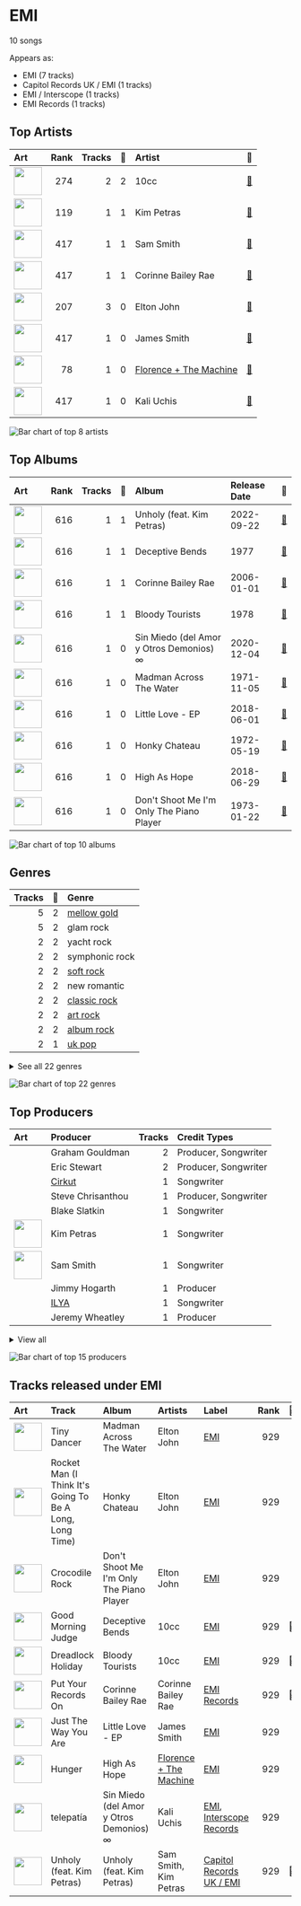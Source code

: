 # EMI

10 songs

Appears as:
- EMI (7 tracks)
- Capitol Records UK / EMI (1 tracks)
- EMI / Interscope (1 tracks)
- EMI Records (1 tracks)

## Top Artists

| Art | Rank | Tracks | 💚 | Artist | 🔗 |
|:---|---:|---:|---:|:---|:---|
| <img src="https://i.scdn.co/image/bd85e05d8bb8ad24515a232174cbe20925048566" alt="" width="50" /> | 274 | 2 | 2 | 10cc | [🔗](https://open.spotify.com/artist/6i6WlGzQtXtz7GcC5H5st5) |
| <img src="https://i.scdn.co/image/ab6761610000e5eb05859a430915d19cd6e67bbb" alt="" width="50" /> | 119 | 1 | 1 | Kim Petras | [🔗](https://open.spotify.com/artist/3Xt3RrJMFv5SZkCfUE8C1J) |
| <img src="https://i.scdn.co/image/ab6761610000e5ebf057d1dce23e7f4d5d0f32e5" alt="" width="50" /> | 417 | 1 | 1 | Sam Smith | [🔗](https://open.spotify.com/artist/2wY79sveU1sp5g7SokKOiI) |
| <img src="https://i.scdn.co/image/ab6761610000e5ebdcb57d08016c41fca3e221ab" alt="" width="50" /> | 417 | 1 | 1 | Corinne Bailey Rae | [🔗](https://open.spotify.com/artist/29WzbAQtDnBJF09es0uddn) |
| <img src="https://i.scdn.co/image/ab6761610000e5eb0a7388b95df960b5c0da8970" alt="" width="50" /> | 207 | 3 | 0 | Elton John | [🔗](https://open.spotify.com/artist/3PhoLpVuITZKcymswpck5b) |
| <img src="https://i.scdn.co/image/ab6761610000e5eb0eb199f850e9a7b9f38d0ef8" alt="" width="50" /> | 417 | 1 | 0 | James Smith | [🔗](https://open.spotify.com/artist/543ccHFPnZfJMD8tRGPtu7) |
| <img src="https://i.scdn.co/image/ab6761610000e5ebe3c37f869b830d1cf1ec829a" alt="" width="50" /> | 78 | 1 | 0 | [Florence + The Machine](../../artists/florence_+_the_machine/overview.md) | [🔗](https://open.spotify.com/artist/1moxjboGR7GNWYIMWsRjgG) |
| <img src="https://i.scdn.co/image/ab6761610000e5eb51dfdac248da65a860963b68" alt="" width="50" /> | 417 | 1 | 0 | Kali Uchis | [🔗](https://open.spotify.com/artist/1U1el3k54VvEUzo3ybLPlM) |

![Bar chart of top 8 artists](../../images/labels/emi/artists.png)

## Top Albums

| Art | Rank | Tracks | 💚 | Album | Release Date | 🔗 |
|:---|---:|---:|---:|:---|:---|:---|
| <img src="https://i.scdn.co/image/ab67616d0000b273a935e4689f15953311772cc4" alt="" width="50" /> | 616 | 1 | 1 | Unholy (feat. Kim Petras) | 2022-09-22 | [🔗](https://open.spotify.com/album/0gX9tkL5njRax8ymWcXARi) |
| <img src="https://i.scdn.co/image/ab67616d0000b273f93159d78849714fcf118bb3" alt="" width="50" /> | 616 | 1 | 1 | Deceptive Bends | 1977 | [🔗](https://open.spotify.com/album/6D3RQD5AQZ4P2aDzsZmBI4) |
| <img src="https://i.scdn.co/image/ab67616d0000b2731ec9b096319afbcc2dca6879" alt="" width="50" /> | 616 | 1 | 1 | Corinne Bailey Rae | 2006-01-01 | [🔗](https://open.spotify.com/album/141Mp3P2VKHQMhtkW1DyQg) |
| <img src="https://i.scdn.co/image/ab67616d0000b27364c6ef51927c575ed9f464cf" alt="" width="50" /> | 616 | 1 | 1 | Bloody Tourists | 1978 | [🔗](https://open.spotify.com/album/3MecVG0PeBObAhjwEAczFG) |
| <img src="https://i.scdn.co/image/ab67616d0000b273044a5466dac00f7b3c570b99" alt="" width="50" /> | 616 | 1 | 0 | Sin Miedo (del Amor y Otros Demonios) ∞ | 2020-12-04 | [🔗](https://open.spotify.com/album/00wSTrFxoSzA7eeS1UxHgd) |
| <img src="https://i.scdn.co/image/ab67616d0000b273d03ab2da904d8251a87bbc31" alt="" width="50" /> | 616 | 1 | 0 | Madman Across The Water | 1971-11-05 | [🔗](https://open.spotify.com/album/2OZbaW9tgO62ndm375lFZr) |
| <img src="https://i.scdn.co/image/ab67616d0000b2739f48d446654c7b8b9b7bc58b" alt="" width="50" /> | 616 | 1 | 0 | Little Love - EP | 2018-06-01 | [🔗](https://open.spotify.com/album/2PLM1yTphJeFZg01Xiaumc) |
| <img src="https://i.scdn.co/image/ab67616d0000b2733009007708ab5134936a58b3" alt="" width="50" /> | 616 | 1 | 0 | Honky Chateau | 1972-05-19 | [🔗](https://open.spotify.com/album/2ei2X6ghPnw7YRwQtAH075) |
| <img src="https://i.scdn.co/image/ab67616d0000b273d36d0f06096fa07f18b8e8a2" alt="" width="50" /> | 616 | 1 | 0 | High As Hope | 2018-06-29 | [🔗](https://open.spotify.com/album/0pKZJj9GzcKPCS8r4IaksA) |
| <img src="https://i.scdn.co/image/ab67616d0000b273f67fbf0d465cca2b3e25af96" alt="" width="50" /> | 616 | 1 | 0 | Don't Shoot Me I'm Only The Piano Player | 1973-01-22 | [🔗](https://open.spotify.com/album/1reJ8DttK5EGwdyf7y9FBR) |

![Bar chart of top 10 albums](../../images/labels/emi/albums.png)

## Genres

| Tracks | 💚 | Genre |
|---:|---:|:---|
| 5 | 2 | [mellow gold](../../genres/mellow_gold/overview.md) |
| 5 | 2 | glam rock |
| 2 | 2 | yacht rock |
| 2 | 2 | symphonic rock |
| 2 | 2 | [soft rock](../../genres/soft_rock/overview.md) |
| 2 | 2 | new romantic |
| 2 | 2 | [classic rock](../../genres/classic_rock/overview.md) |
| 2 | 2 | [art rock](../../genres/art_rock/overview.md) |
| 2 | 2 | [album rock](../../genres/album_rock/overview.md) |
| 2 | 1 | [uk pop](../../genres/uk_pop/overview.md) |


<details>
<summary>See all 22 genres</summary>

| Tracks | 💚 | Genre |
|---:|---:|:---|
| 1 | 1 | [soul](../../genres/soul/overview.md) |
| 1 | 1 | pop soul |
| 1 | 1 | [pop](../../genres/pop/overview.md) |
| 1 | 1 | neo soul |
| 1 | 1 | british soul |
| 3 | 0 | [rock](../../genres/rock/overview.md) |
| 3 | 0 | [piano rock](../../genres/piano_rock/overview.md) |
| 1 | 0 | [uk alternative pop](../../genres/uk_alternative_pop/overview.md) |
| 1 | 0 | [neo mellow](../../genres/neo_mellow/overview.md) |
| 1 | 0 | [modern rock](../../genres/modern_rock/overview.md) |
| 1 | 0 | colombian pop |
| 1 | 0 | baroque pop |

</details>


![Bar chart of top 22 genres](../../images/labels/emi/genres.png)

## Top Producers

| Art | Producer | Tracks | Credit Types |
|:---|:---|---:|:---|
| | Graham Gouldman | 2 | Producer, Songwriter |
| | Eric Stewart | 2 | Producer, Songwriter |
| | [Cirkut](../../producers/cirkut/overview.md) | 1 | Songwriter |
| | Steve Chrisanthou | 1 | Producer, Songwriter |
| | Blake Slatkin | 1 | Songwriter |
| <img src="https://i.scdn.co/image/ab6761610000e5eb05859a430915d19cd6e67bbb" alt="" width="50" /> | Kim Petras | 1 | Songwriter |
| <img src="https://i.scdn.co/image/ab6761610000e5ebf057d1dce23e7f4d5d0f32e5" alt="" width="50" /> | Sam Smith | 1 | Songwriter |
| | Jimmy Hogarth | 1 | Producer |
| | [ILYA](../../producers/ilya/overview.md) | 1 | Songwriter |
| | Jeremy Wheatley | 1 | Producer |


<details>
<summary>View all</summary>

| Art | Producer | Tracks | Credit Types |
|:---|:---|---:|:---|
| | Jimmy Napes | 1 | Songwriter |
| <img src="https://i.scdn.co/image/ab6761610000e5ebdcb57d08016c41fca3e221ab" alt="" width="50" /> | Corinne Bailey Rae | 1 | Songwriter |
| | Omer Fedi | 1 | Songwriter |
| | John Beck | 1 | Songwriter |
| <img src="https://i.scdn.co/image/bd85e05d8bb8ad24515a232174cbe20925048566" alt="" width="50" /> | 10cc | 1 | Producer |

</details>


![Bar chart of top 15 producers](../../images/labels/emi/producers.png)
## Tracks released under EMI

| Art | Track | Album | Artists | Label | Rank | 💚 | 🔗 |
|:---|:---|:---|:---|:---|---:|:---|:---|
| <img src="https://i.scdn.co/image/ab67616d0000b273d03ab2da904d8251a87bbc31" alt="" width="50" /> | Tiny Dancer | Madman Across The Water | Elton John | [EMI](.) | 929 | | [🔗](https://open.spotify.com/track/2TVxnKdb3tqe1nhQWwwZCO) |
| <img src="https://i.scdn.co/image/ab67616d0000b2733009007708ab5134936a58b3" alt="" width="50" /> | Rocket Man (I Think It's Going To Be A Long, Long Time) | Honky Chateau | Elton John | [EMI](.) | 929 | | [🔗](https://open.spotify.com/track/3gdewACMIVMEWVbyb8O9sY) |
| <img src="https://i.scdn.co/image/ab67616d0000b273f67fbf0d465cca2b3e25af96" alt="" width="50" /> | Crocodile Rock | Don't Shoot Me I'm Only The Piano Player | Elton John | [EMI](.) | 929 | | [🔗](https://open.spotify.com/track/6WCeFNVAXUtNczb7lqLiZU) |
| <img src="https://i.scdn.co/image/ab67616d0000b273f93159d78849714fcf118bb3" alt="" width="50" /> | Good Morning Judge | Deceptive Bends | 10cc | [EMI](.) | 929 | 💚 | [🔗](https://open.spotify.com/track/1fMGRxKRtIKNyaMMGrzInM) |
| <img src="https://i.scdn.co/image/ab67616d0000b27364c6ef51927c575ed9f464cf" alt="" width="50" /> | Dreadlock Holiday | Bloody Tourists | 10cc | [EMI](.) | 929 | 💚 | [🔗](https://open.spotify.com/track/1LOZMYF5s8qhW7Rv4w2gun) |
| <img src="https://i.scdn.co/image/ab67616d0000b2731ec9b096319afbcc2dca6879" alt="" width="50" /> | Put Your Records On | Corinne Bailey Rae | Corinne Bailey Rae | [EMI Records](.) | 929 | 💚 | [🔗](https://open.spotify.com/track/2nGFzvICaeEWjIrBrL2RAx) |
| <img src="https://i.scdn.co/image/ab67616d0000b2739f48d446654c7b8b9b7bc58b" alt="" width="50" /> | Just The Way You Are | Little Love - EP | James Smith | [EMI](.) | 929 | | [🔗](https://open.spotify.com/track/1YwbObIsxLhBTjSI5lwJz6) |
| <img src="https://i.scdn.co/image/ab67616d0000b273d36d0f06096fa07f18b8e8a2" alt="" width="50" /> | Hunger | High As Hope | [Florence + The Machine](../../artists/florence_+_the_machine/overview.md) | [EMI](.) | 929 | | [🔗](https://open.spotify.com/track/6Ju28M6P8Y8sLjBgWjyUUD) |
| <img src="https://i.scdn.co/image/ab67616d0000b273044a5466dac00f7b3c570b99" alt="" width="50" /> | telepatía | Sin Miedo (del Amor y Otros Demonios) ∞ | Kali Uchis | [EMI](.), [Interscope Records](../interscope_records) | 929 | | [🔗](https://open.spotify.com/track/6tDDoYIxWvMLTdKpjFkc1B) |
| <img src="https://i.scdn.co/image/ab67616d0000b273a935e4689f15953311772cc4" alt="" width="50" /> | Unholy (feat. Kim Petras) | Unholy (feat. Kim Petras) | Sam Smith, Kim Petras | [Capitol Records UK / EMI](.) | 929 | 💚 | [🔗](https://open.spotify.com/track/3nqQXoyQOWXiESFLlDF1hG) |
